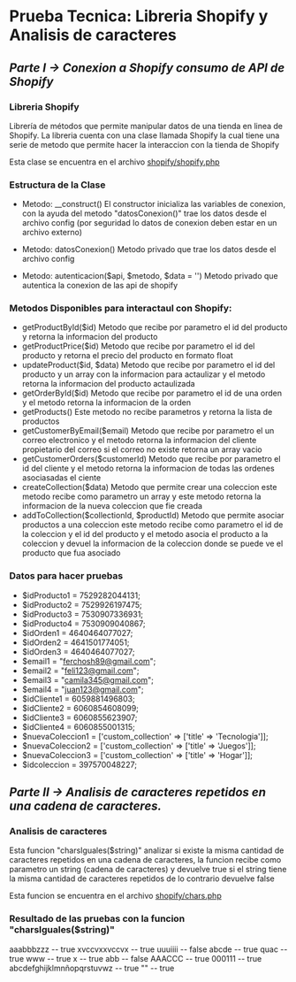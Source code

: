 
# Prueba Tecnica: Libreria Shopify y Analisis de caracteres

## **_Parte I -> Conexion a Shopify consumo de API de Shopify_**
### Libreria Shopify
Librería de métodos que permite manipular datos de una tienda en linea de Shopify.
La libreria cuenta con una clase llamada Shopify la cual tiene una serie de metodo que permite hacer la interaccion con la tienda de Shopify

Esta clase se encuentra en el archivo  [shopify/shopify.php](https://github.com/Geekerypro/shopify/blob/master/shopify.php)

### Estructura de la Clase
* Metodo: __construct()
    El constructor inicializa las variables de conexion, con la ayuda del metodo "datosConexion()" trae los datos desde el archivo config (por seguridad lo datos de conexion deben estar en un archivo externo)

* Metodo: datosConexion()
    Metodo privado que trae los datos desde el archivo config

* Metodo: autenticacion($api, $metodo, $data = '')
    Metodo privado que autentica la conexion de las api de shopify


### Metodos Disponibles para interactaul con Shopify:

* getProductById($id)
    Metodo que recibe por parametro el id del producto y retorna la informacion del producto
* getProductPrice($id)
    Metodo que recibe por parametro el id del producto y retorna el precio del producto en formato float
* updateProduct($id, $data)
    Metodo que recibe por parametro el id del producto y un array con la informacion para actaulizar y el metodo retorna la informacion del producto actaulizada
* getOrderById($id)
    Metodo que recibe por parametro el id de una orden y el metodo retorna la informacion de la orden
* getProducts()
    Este metodo no recibe parametros y retorna la lista de productos
* getCustomerByEmail($email)
    Metodo que recibe por parametro el un correo electronico y el metodo retorna la informacion del cliente propietario del correo si el correo no existe retorna un array vacio
* getCustomerOrders($customerId)
    Metodo que recibe por parametro el id del cliente y el metodo retorna la informacion de todas las ordenes asociasadas el ciente
* createCollection($data)
    Metodo que permite crear una coleccion este metodo recibe como parametro un array y este metodo retorna la informacion de la nueva coleccion que fie creada
* addToCollection($collectionId, $productId)
    Metodo que permite asociar productos a una coleccion este metodo recibe como parametro el id de la coleccion y el id del producto y el metodo asocia el producto a la coleccion y devuel la informacion de la coleccion donde se puede ve el producto que fua asociado


### Datos para hacer pruebas

* $idProducto1 = 7529282044131;
* $idProducto2 = 7529926197475;
* $idProducto3 = 7530907336931;
* $idProducto4 = 7530909040867;
* $idOrden1 = 4640464077027;
* $idOrden2 = 4641501774051;
* $idOrden3 = 4640464077027;
* $email1 = "ferchosh89@gmail.com";
* $email2 = "feli123@gmail.com";
* $email3 = "camila345@gmail.com";
* $email4 = "juan123@gmail.com";
* $idCliente1 = 6059881496803;
* $idCliente2 = 6060854608099;
* $idCliente3 = 6060855623907;
* $idCliente4 = 6060855001315;
* $nuevaColeccion1 = ['custom_collection' => ['title' => 'Tecnologia']];
* $nuevaColeccion2 = ['custom_collection' => ['title' => 'Juegos']];
* $nuevaColeccion3 = ['custom_collection' => ['title' => 'Hogar']];
* $idcoleccion = 397570048227;

## **_Parte II -> Analisis de caracteres repetidos en una cadena de caracteres._**
### Analisis de caracteres
Esta funcion "charsIguales($string)" analizar si existe la misma cantidad de caracteres repetidos en una cadena de caracteres, la funcion recibe como parametro un string (cadena de caracteres) y devuelve true si el string tiene la misma cantidad de caracteres repetidos de lo contrario devuelve false

Esta funcion se encuentra en el archivo [shopify/chars.php](https://github.com/Geekerypro/shopify/blob/master/chars.php)

### Resultado de las pruebas con la funcion "charsIguales($string)"

aaabbbzzz -- true
xvccvxxvccvx -- true
uuuiiii -- false
abcde -- true
quac -- true
www -- true
x -- true
abb -- false
AAACCC -- true
000111 -- true
abcdefghijklmnñopqrstuvwz -- true
"" -- true
